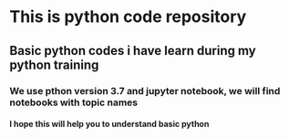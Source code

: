 # This is python code repository
## Basic python codes i have learn during my python training
### We use pthon version 3.7 and jupyter notebook, we will find notebooks with topic names
#### I hope this will help you to understand basic python
